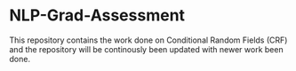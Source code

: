 # NLP-Grad-Assessment
This repository contains the work done on Conditional Random Fields (CRF) and the repository will be continously been updated with newer work been done.